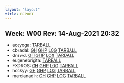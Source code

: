 ```yaml
---
layout: "layout"
title: REPORT
---
```


## Week: W00 Rev: 14-Aug-2021 20:32

* aceyoga: [TARBALL](aceyoga.tar.bz2.txt)
* cbkadal: [GH](https://github.com/cbkadal/os212/) [GHP](https://cbkadal.github.io/os212/) [LOG](https://cbkadal.github.io/os212/TXT/mylog.txt) [TARBALL](cbkadal.tar.bz2.txt)
* dnswd: [GH](https://github.com/dnswd/os212/) [GHP](https://dnswd.github.io/os212/) [LOG](https://dnswd.github.io/os212/TXT/mylog.txt) [TARBALL](dnswd.tar.bz2.txt)
* eugenebrigita: [TARBALL](eugenebrigita.tar.bz2.txt)
* FXDROS: [GH](https://github.com/FXDROS/os212/) [GHP](https://FXDROS.github.io/os212/) [LOG](https://FXDROS.github.io/os212/TXT/mylog.txt) [TARBALL](FXDROS.tar.bz2.txt)
* hockyy: [GH](https://github.com/hockyy/os212/) [GHP](https://hockyy.github.io/os212/) [LOG](https://hockyy.github.io/os212/TXT/mylog.txt) [TARBALL](hockyy.tar.bz2.txt)
* marcianadin: [GH](https://github.com/marcianadin/os212/) [GHP](https://marcianadin.github.io/os212/) [LOG](https://marcianadin.github.io/os212/TXT/mylog.txt) [TARBALL](marcianadin.tar.bz2.txt)

